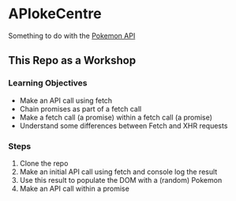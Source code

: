 # APIokeCentre

Something to do with the [Pokemon API](https://pokeapi.co/)

## This Repo as a Workshop

### Learning Objectives

- Make an API call using fetch
- Chain promises as part of a fetch call
- Make a fetch call (a promise) within a fetch call (a promise)
- Understand some differences between Fetch and XHR requests

### Steps

1. Clone the repo
2. Make an initial API call using fetch and console log the result
3. Use this result to populate the DOM with a (random) Pokemon
4. Make an API call within a promise

